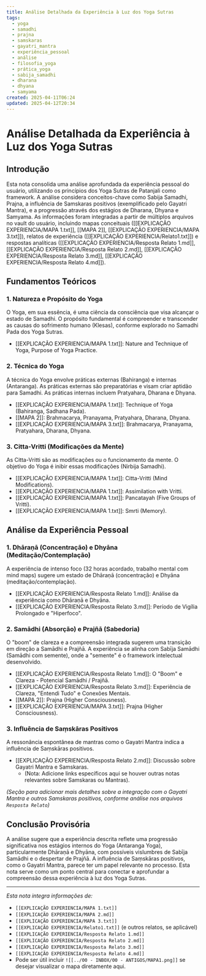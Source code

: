 ```yaml
---
title: Análise Detalhada da Experiência à Luz dos Yoga Sutras
tags:
  - yoga
  - samadhi
  - prajna
  - samskaras
  - gayatri_mantra
  - experiência_pessoal
  - análise
  - filosofia_yoga
  - prática_yoga
  - sabija_samadhi
  - dharana
  - dhyana
  - samyama
created: 2025-04-11T06:24
updated: 2025-04-12T20:34
---
```


# Análise Detalhada da Experiência à Luz dos Yoga Sutras

## Introdução

Esta nota consolida uma análise aprofundada da experiência pessoal do usuário, utilizando os princípios dos Yoga Sutras de Patanjali como framework. A análise considera conceitos-chave como Sabija Samadhi, Prajna, a influência de Samskaras positivos (exemplificado pelo Gayatri Mantra), e a progressão através dos estágios de Dharana, Dhyana e Samyama. As informações foram integradas a partir de múltiplos arquivos no vault do usuário, incluindo mapas conceituais ([[EXPLICAÇÃO EXPERIENCIA/MAPA 1.txt]], [[MAPA 2]], [[EXPLICAÇÃO EXPERIENCIA/MAPA 3.txt]]), relatos de experiência ([[EXPLICAÇÃO EXPERIENCIA/Relato1.txt]]) e respostas analíticas ([[EXPLICAÇÃO EXPERIENCIA/Resposta Relato 1.md]], [[EXPLICAÇÃO EXPERIENCIA/Resposta Relato 2.md]], [[EXPLICAÇÃO EXPERIENCIA/Resposta Relato 3.md]], [[EXPLICAÇÃO EXPERIENCIA/Resposta Relato 4.md]]).

## Fundamentos Teóricos

### 1. Natureza e Propósito do Yoga
O Yoga, em sua essência, é uma ciência da consciência que visa alcançar o estado de Samadhi. O propósito fundamental é compreender e transcender as causas do sofrimento humano (Klesas), conforme explorado no Samadhi Pada dos Yoga Sutras.

*   [[EXPLICAÇÃO EXPERIENCIA/MAPA 1.txt]]: Nature and Technique of Yoga, Purpose of Yoga Practice.

### 2. Técnica do Yoga
A técnica do Yoga envolve práticas externas (Bahiranga) e internas (Antaranga). As práticas externas são preparatórias e visam criar aptidão para Samadhi. As práticas internas incluem Pratyahara, Dharana e Dhyana.

*   [[EXPLICAÇÃO EXPERIENCIA/MAPA 1.txt]]: Technique of Yoga (Bahiranga, Sadhana Pada).
*   [[MAPA 2]]: Brahmacarya, Pranayama, Pratyahara, Dharana, Dhyana.
*   [[EXPLICAÇÃO EXPERIENCIA/MAPA 3.txt]]: Brahmacarya, Pranayama, Pratyahara, Dharana, Dhyana.

### 3. Citta-Vritti (Modificações da Mente)
As Citta-Vritti são as modificações ou o funcionamento da mente. O objetivo do Yoga é inibir essas modificações (Nirbija Samadhi).

*   [[EXPLICAÇÃO EXPERIENCIA/MAPA 1.txt]]: Citta-Vritti (Mind Modifications).
*   [[EXPLICAÇÃO EXPERIENCIA/MAPA 1.txt]]: Assimilation with Vritti.
*   [[EXPLICAÇÃO EXPERIENCIA/MAPA 1.txt]]: Pancatayah (Five Groups of Vritti).
*   [[EXPLICAÇÃO EXPERIENCIA/MAPA 1.txt]]: Smrti (Memory).

## Análise da Experiência Pessoal

### 1. Dhāraṇā (Concentração) e Dhyāna (Meditação/Contemplação)
A experiência de intenso foco (32 horas acordado, trabalho mental com mind maps) sugere um estado de Dhāraṇā (concentração) e Dhyāna (meditação/contemplação).

*   [[EXPLICAÇÃO EXPERIENCIA/Resposta Relato 1.md]]: Análise da experiência como Dhāraṇā e Dhyāna.
*   [[EXPLICAÇÃO EXPERIENCIA/Resposta Relato 3.md]]: Período de Vigília Prolongado e "Hiperfoco".

### 2. Samādhi (Absorção) e Prajñā (Sabedoria)
O "boom" de clareza e a compreensão integrada sugerem uma transição em direção a Samādhi e Prajñā. A experiência se alinha com Sabīja Samādhi (Samādhi com semente), onde a "semente" é o framework intelectual desenvolvido.

*   [[EXPLICAÇÃO EXPERIENCIA/Resposta Relato 1.md]]: O "Boom" e Clareza - Potencial Samādhi / Prajñā.
*   [[EXPLICAÇÃO EXPERIENCIA/Resposta Relato 3.md]]: Experiência de Clareza, "Entendi Tudo" e Conexões Mentais.
*   [[MAPA 2]]: Prajna (Higher Consciousness).
*   [[EXPLICAÇÃO EXPERIENCIA/MAPA 3.txt]]: Prajna (Higher Consciousness).

### 3. Influência de Saṃskāras Positivos
A ressonância espontânea de mantras como o Gayatri Mantra indica a influência de Saṃskāras positivos.

*   [[EXPLICAÇÃO EXPERIENCIA/Resposta Relato 2.md]]: Discussão sobre Gayatri Mantra e Samskaras. 
    *   (Nota: Adicione links específicos aqui se houver outras notas relevantes sobre Samskaras ou Mantras).

*(Seção para adicionar mais detalhes sobre a integração com o Gayatri Mantra e outros Samskaras positivos, conforme análise nos arquivos `Resposta Relato`)*

## Conclusão Provisória

A análise sugere que a experiência descrita reflete uma progressão significativa nos estágios internos do Yoga (Antaranga Yoga), particularmente Dhāraṇā e Dhyāna, com possíveis vislumbres de Sabīja Samādhi e o despertar de Prajñā. A influência de Saṃskāras positivos, como o Gayatri Mantra, parece ter um papel relevante no processo. Esta nota serve como um ponto central para conectar e aprofundar a compreensão dessa experiência à luz dos Yoga Sutras.

---
*Esta nota integra informações de:*
*   `[[EXPLICAÇÃO EXPERIENCIA/MAPA 1.txt]]`
*   `[[EXPLICAÇÃO EXPERIENCIA/MAPA 2.md]]`
*   `[[EXPLICAÇÃO EXPERIENCIA/MAPA 3.txt]]`
*   `[[EXPLICAÇÃO EXPERIENCIA/Relato1.txt]]` (e outros relatos, se aplicável)
*   `[[EXPLICAÇÃO EXPERIENCIA/Resposta Relato 1.md]]`
*   `[[EXPLICAÇÃO EXPERIENCIA/Resposta Relato 2.md]]`
*   `[[EXPLICAÇÃO EXPERIENCIA/Resposta Relato 3.md]]`
*   `[[EXPLICAÇÃO EXPERIENCIA/Resposta Relato 4.md]]`
*   Pode ser útil incluir `![[../00 - INBOX/00 - ANTIGOS/MAPA1.png]]` se desejar visualizar o mapa diretamente aqui. 